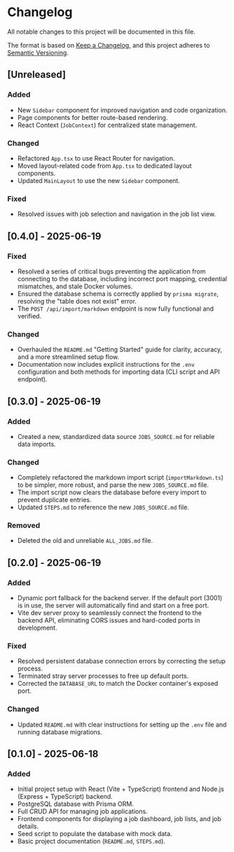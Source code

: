 # Changelog

All notable changes to this project will be documented in this file.

The format is based on [Keep a Changelog](https://keepachangelog.com/en/1.0.0/),
and this project adheres to [Semantic Versioning](https://semver.org/spec/v2.0.0.html).

## [Unreleased]

### Added
- New `Sidebar` component for improved navigation and code organization.
- Page components for better route-based rendering.
- React Context (`JobContext`) for centralized state management.

### Changed
- Refactored `App.tsx` to use React Router for navigation.
- Moved layout-related code from `App.tsx` to dedicated layout components.
- Updated `MainLayout` to use the new `Sidebar` component.

### Fixed
- Resolved issues with job selection and navigation in the job list view.

## [0.4.0] - 2025-06-19

### Fixed
- Resolved a series of critical bugs preventing the application from connecting to the database, including incorrect port mapping, credential mismatches, and stale Docker volumes.
- Ensured the database schema is correctly applied by `prisma migrate`, resolving the "table does not exist" error.
- The `POST /api/import/markdown` endpoint is now fully functional and verified.

### Changed
- Overhauled the `README.md` "Getting Started" guide for clarity, accuracy, and a more streamlined setup flow.
- Documentation now includes explicit instructions for the `.env` configuration and both methods for importing data (CLI script and API endpoint).

## [0.3.0] - 2025-06-19

### Added
- Created a new, standardized data source `JOBS_SOURCE.md` for reliable data imports.

### Changed
- Completely refactored the markdown import script (`importMarkdown.ts`) to be simpler, more robust, and parse the new `JOBS_SOURCE.md` file.
- The import script now clears the database before every import to prevent duplicate entries.
- Updated `STEPS.md` to reference the new `JOBS_SOURCE.md` file.

### Removed
- Deleted the old and unreliable `ALL_JOBS.md` file.

## [0.2.0] - 2025-06-19

### Added
- Dynamic port fallback for the backend server. If the default port (3001) is in use, the server will automatically find and start on a free port.
- Vite dev server proxy to seamlessly connect the frontend to the backend API, eliminating CORS issues and hard-coded ports in development.

### Fixed
- Resolved persistent database connection errors by correcting the setup process.
- Terminated stray server processes to free up default ports.
- Corrected the `DATABASE_URL` to match the Docker container's exposed port.

### Changed
- Updated `README.md` with clear instructions for setting up the `.env` file and running database migrations.

## [0.1.0] - 2025-06-18

### Added
- Initial project setup with React (Vite + TypeScript) frontend and Node.js (Express + TypeScript) backend.
- PostgreSQL database with Prisma ORM.
- Full CRUD API for managing job applications.
- Frontend components for displaying a job dashboard, job lists, and job details.
- Seed script to populate the database with mock data.
- Basic project documentation (`README.md`, `STEPS.md`).
